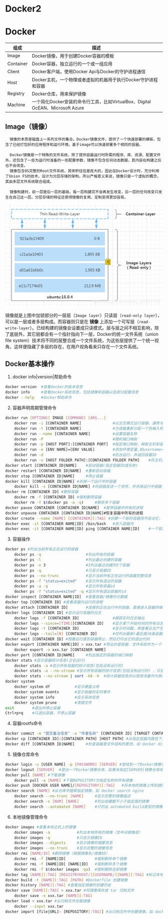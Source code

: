 # Docker2


# Docker

|组成	 |描述
| ------------------------------------------------------------ | ------------------------------------------------------------ |
|Image  |Docker镜像，用于创建Docker容器的模板
|Container	|Docker容器，独立运行的一个或一组应用
|Client	|Docker客户端，使用Docker Api与Docker的守护进程通信
|Host	|Docker主机，一个物理或者虚拟的机器用于执行Docker守护进程和容器
|Registry	|Docker仓库，用来保护镜像
|Machine	|一个简化Docker安装的命令行工具，比如VirtualBox、Digital OcEAN、Microsoft Azure



## Image（镜像）

      镜像的本质是磁盘上一系列文件的集合。Docker镜像文件，提供了一个快速部署的模板，包含了已经打包好的应用程序和运行环境，基于image可以快速部署多个相同的容器。

      Docker镜像是一个特殊的文件系统，除了提供容器运行时所需的程序、库、资源、配置文件外，还包含了一些为运行时准备的一些配置参数，镜像不包含任何动态数据，其内容在构建之后也不会改变。
      镜像包含OS完整的Root文件系统，其体积往往是庞大的，因此在Docker设计时，充分利用了Union FS的技术，设计为分层存储的架构，所以严格意义来说，镜像只是一个虚拟的概念，其由多层文件系统联合组成。

      镜像构建时，前一层是后一层的基础，每一层构建完不会再发生改变，后一层的任何改变只发生在自己这一层。分层存储的特征还使得镜像的复用、定制变得更加容易。

![](https://raw.githubusercontent.com/yzj0911/my_logs/main/content/images/Image文件图.png)


镜像就是上图中加锁部分的一层层（`Image layer`）只读层（`read-only layer`），可以是一层或者多层构成。而容器则只是在 **镜像** 上添加一个可写层（`read-write-layer`）。已经构建的镜像会设置成只读模式。层与层之间不相互影响，除了底层外，其它层都会有一个指针指向下一层，Docker的统一文件系统（union file system）技术将不同的层整合成一个文件系统，为这些层提供了一个统一视角，这样便隐藏了多层的存在，在用户视角看来只存在一个文件系统。


## Docker基本操作
1. docker info|version|帮助命令
```bash
docker version 	#查看docker的版本信息
docker info 	#查看docker系统信息，包括镜像和容器以及部分配置信息
docker --help 	#docker帮助命令
```
2. 容器声明周期管理命令
```bash
docker run [OPTIONS] IMAGE [COMMAND] [ARG...]
	docker run -i [CONTAINER NAME]				#以交互模式运行容器，通常与-t同时使用
	docker run -t [CONTAINER NAME]				#为容器重新分配一个伪输入终端，通常与-i同时使用
	docker run --name [CONTAINER NAME]			#设置容器名称
	docker run -P 								#随机端口映射
	docker run -p [HOST PORT]:[CONTAINER PORT]	#指定端口映射，映射主机和容器内的端口
	docker run -e [ENV NAME]=[ENV VALUE]		#添加环境变量,如username="admin"
	docker run -d 								#后台运行，并返回容器ID
	docker run -v [HOST FOLDER PATH]:[CONTAINER FOLDER PATH]	#将主机目录挂在到容器内，可挂载多个目录如：docker run --name nginx81 -d -p 81:80 -v /data/nginx/html:/usr/share/nginx/html -v /data/nginx/conf/nginx.conf:/etc/nginx/nginx.conf  -v /data/nginx/logs:/var/log/nginx -v /data/nginx/conf.d:/etc/nginx/conf.d -d nginx:latest
docker start [CONTAINER ID|NAME]	#启动容器(指定容器ID或名称)
docker restart [CONTAINER ID|NAME]	#重新启动容器
docker stop [CONTAINER ID|NAME]		#停止容器
docker kill [CONTAINER ID|NAME] #杀掉一个运行中的容器
	docker kill -s [CONTAINER ID|NAME] #向容器发送一个信号，并杀掉运行中容器
docker rm [CONTAINER ID] #删除容器
	docker rm -f [CONTAINER ID]	#强制删除容器
	docker rm -f $(docker ps -a -q)		#删除多个容器
docker pause CONTAINER [CONTAINER ID|NAME] 	#暂停容器中所有的进程
docker unpause CONTAINER [CONTAINER ID|NAME]#恢复容器中所有的进程
docker create --name [NAME] [CONTAINER][:TAG] #创建一个新的容器但不启动它，如 docker create --name myJava java:latest 
docker exec -it [CONTAINER NAME|ID] /bin/bash	#进入容器内
docker exec -it [CONTAINER NAME|ID] ping [CONTAINER NAME|ID]	#一个容器ping另外一个容器
```
3. 容器操作
```bash
docker ps #列出当前所有正在运行的容器
	docker ps -q					#列出所有的容器
	docker ps -l					#列出最近创建的容器
	docker ps -n 3					#3列出最近创建的3个容器
	docker ps -q					#只显示容器ID
	docker ps --no-trunc			#显示当前所有正在运行的容器完整信息
	docker ps -f "status=exited"	#显示所有退出的容器
	docker ps -a -q					#显示所有容器id
	docker ps -f "status=exited" -q	#显示所有退出容器的id
docker inspect [CONTAINER NAME|ID] 	#查看容器/镜像的元数据
docker top [CONTAINER ID] #查看容器内运行的进程
docker attach [CONTAINER ID] 		#连接到正在运行中的容器，直接进入容器终端的命令，不启动新的进程
docker logs [CONTAINER ID] #显示运行容器的日志
	docker logs -f [CONTAINER ID] 				#跟踪实时日志输出
	docker logs --since=[TIME][CONTAINER ID]	#显示某个开始时间的所有日志，如 --since="2021-01-01" 即指定日期； --since=30m 即最近30分钟； --since="2021-02-08T13:23:37" --until "2021-02-09T12:23:37"；--since="2018-02-08T13:23:37"
	docker logs -t [CONTAINER ID]				#显示时间戳，即查看日志产生日期
	docker logs --tail=[N] [CONTAINER ID]		#仅列出最新(最后面)N条容器日志 如 docker logs -f -t --since=”2021-07-10” --tail=10 f9e29e8455a5
docker wait [CONTAINER ID] #阻塞运行直到容器停止，然后打印出它的退出代码
docker export [CONTAINER NAME|ID] > xxx.tar #导出的是容器，文件系统作为一个 tar 归档文件
	docker export -o xxx.tar [CONTAINER NAME] 
docker port [CONTAINER ID|NAME] 	#列出指定的容器的端口映射
docker stats #显示容器统计信息(正在运行)
    docker stats -a	#显示所有容器的统计信息(包括没有运行的)
    docker stats -a --no-stream	#显示所有容器的统计信息(包括没有运行的) ，只显示一次
    docker stats --no-stream | sort -k8 -h	#统计容器信息并以使用流量作为倒序
docker system 
	docker system df           #显示硬盘占用
	docker system events       #显示容器的实时事件
	docker system info         #显示系统信息
	docker system prune        #清理文件
exit		#退出并停止容器
Ctrl+p+q	#只退出容器，不停止容器
```
4. 容器rootfs命令
```bash
docker commit -m "提交备注信息" -a "作者名称" [CONTAINER ID] [TARGET CONTAINER NAME]:[TAG] #提交容器使之成为一个新的镜像，如 docker commit -m "新的tomcat" -a "alone" f9e29e8455a5 mytomcat:1.2
docker cp [CONTAINER ID]:[CONTAINER PATH] [HOST PATH] #从指定容器内路径下文件拷贝到主机指定路径中 如 docker cp 2drf43u1y8dfe:/tmp/test.log /root
docker diff [CONTAINER ID|NAME]		#检查容器里文件结构的更改，如 docker diff mymysql
```
5. 镜像仓库命令
```bash
docker login -u [USER NAME] -p [PASSWORD] [SERVER] #登陆到一个Docker镜像仓库,如果未指定[server]镜像仓库地址，默认为官方仓库 Docker Hub
docker logout [SERVER]	#登出一个Docker镜像仓库，如果未指定[SERVER]镜像仓库地址，默认为官方仓库Docker Hub 如 docker logout
docker pull [NAME] #下载镜像
	docker pull -a [NAME] #下载REPOSITORY为指定名称的所有镜像
docker push [DOCKER USER NAME]/[REPOSITORY][:TAG]	#将本地的镜像上传到镜像仓库,要先登陆到镜像仓库
docker search [NAME] #从仓库中搜索指定镜像，如 docker search nginx
	docker search --no-trunc [NAME] 	#显示完整的镜像描述
	docker search -s [NUM] [NAME] 		#列出收藏数不小于指定值的镜像
	docker search --automated [NAME] 	#只列出 automated build类型的镜像
```
6. 本地镜像管理命令
```bash
docker images #查看本地主机上的镜像
	docker images -a 			#列出本地所有的镜像（含中间镜像层）
	docker images -q 			#只显示镜像ID
	docker images --digests 	#显示镜像的摘要信息
	docker images --no-trunc 	#显示完整的镜像信息
docker rmi [NAME/ID] #删除镜像（根据镜像名/镜像ID）
	docker rmi -f [NAME|ID] 			#强制删除单个镜像
	docker rmi -f [NAME|ID] [NAME|ID] 	#强制删除多个镜像
	docker rmi -f $(docker images -qa) 	#强制删除全部镜像
docker tag [NAME][:TAG] [REGISTRYHOST/][USERNAME/][NAME][:TAG] #标记本地镜像， 将其归入某一仓库
docker build -t [NAME][:TAG] [PATH] #Dockerfile 创建镜像
docker history [NAME][:TAG] #查看指定镜像的创建历史
docker save [NAME][:TAG] > xxx.tar #将镜像保存成 tar 归档文件
	docker save -o xxx.tar [NAME][:TAG]
docker load < xxx.tar #从归档文件加载镜像
	docker --input xxx.tar
docker import [file|URL]- [REPOSITORY[:TAG]] #从归档文件中创建镜像，如 docker import http://example.com/example
```

